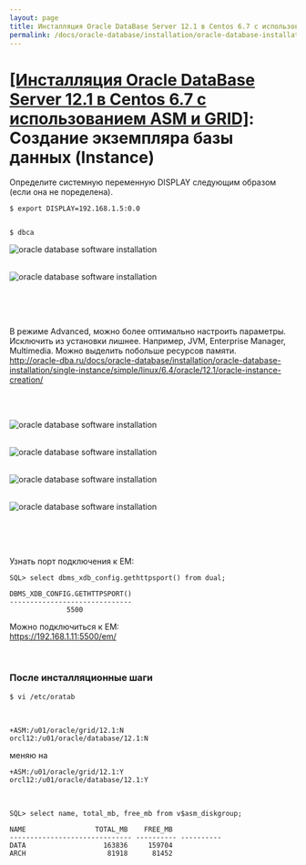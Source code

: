 ```yaml
---
layout: page
title: Инсталляция Oracle DataBase Server 12.1 в Centos 6.7 с использованием ASM и GRID - Создание экземпляра базы данных (Instance)
permalink: /docs/oracle-database/installation/oracle-database-installation/single/asm/linux/6.7/oracle/12.1/oracle-instance-creation/
---
```


# <a href="/docs/oracle-database/installation/oracle-database-installation/single/asm/linux/6.7/oracle/12.1/">[Инсталляция Oracle DataBase Server 12.1 в Centos 6.7 с использованием ASM и GRID]</a>: Создание экземпляра базы данных (Instance)


Определите системную переменную DISPLAY следующим образом (если она не поределена).

	$ export DISPLAY=192.168.1.5:0.0


	$ dbca


<img src="http://img.oradba.net/oracle-database-installation/asm/linux/6.7/oracle/12.1/04-oracle-instance-creation/oracle-instance-creation_01.png" border="0" alt="oracle database software installation"><br/><br/>


<img src="http://img.oradba.net/oracle-database-installation/asm/linux/6.7/oracle/12.1/04-oracle-instance-creation/oracle-instance-creation_02.png" border="0" alt="oracle database software installation"><br/><br/>


<br/><br/>

В режиме Advanced, можно более оптимально настроить параметры. Исключить из установки лишнее. Например, JVM, Enterprise Manager, Multimedia. Можно выделить побольше ресурсов памяти.  
http://oracle-dba.ru/docs/oracle-database/installation/oracle-database-installation/single-instance/simple/linux/6.4/oracle/12.1/oracle-instance-creation/



<br/><br/>

<img src="http://img.oradba.net/oracle-database-installation/asm/linux/6.7/oracle/12.1/04-oracle-instance-creation/oracle-instance-creation_03.png" border="0" alt="oracle database software installation"><br/><br/>


<img src="http://img.oradba.net/oracle-database-installation/asm/linux/6.7/oracle/12.1/04-oracle-instance-creation/oracle-instance-creation_04.png" border="0" alt="oracle database software installation"><br/><br/>

<img src="http://img.oradba.net/oracle-database-installation/asm/linux/6.7/oracle/12.1/04-oracle-instance-creation/oracle-instance-creation_05.png" border="0" alt="oracle database software installation"><br/><br/>


<img src="http://img.oradba.net/oracle-database-installation/asm/linux/6.7/oracle/12.1/04-oracle-instance-creation/oracle-instance-creation_06.png" border="0" alt="oracle database software installation"><br/><br/>


<br/>
<br/>

Узнать порт подключения к EM:

	SQL> select dbms_xdb_config.gethttpsport() from dual;

	DBMS_XDB_CONFIG.GETHTTPSPORT()
	------------------------------
				  5500



Можно подключиться к EM:  
https://192.168.1.11:5500/em/


<br/>

### После инсталляционные шаги



	$ vi /etc/oratab

<br/>

	+ASM:/u01/oracle/grid/12.1:N
	orcl12:/u01/oracle/database/12.1:N

меняю на

	+ASM:/u01/oracle/grid/12.1:Y
	orcl12:/u01/oracle/database/12.1:Y



<br/>

	SQL> select name, total_mb, free_mb from v$asm_diskgroup;

	NAME				 TOTAL_MB    FREE_MB
	------------------------------ ---------- ----------
	DATA				   163836     159704
	ARCH				    81918      81452
